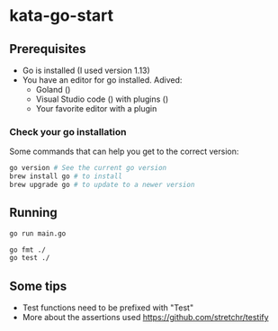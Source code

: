 # kata-go-start

## Prerequisites

* Go is installed (I used version 1.13)
* You have an editor for go installed. Adived:
  * Goland ()
  * Visual Studio code () with plugins ()
  * Your favorite editor with a plugin

### Check your go installation

Some commands that can help you get to the correct version:

```bash
go version # See the current go version
brew install go # to install
brew upgrade go # to update to a newer version
```

## Running

```bash
go run main.go

go fmt ./
go test ./
```

## Some tips

* Test functions need to be prefixed with "Test"
* More about the assertions used <https://github.com/stretchr/testify>
